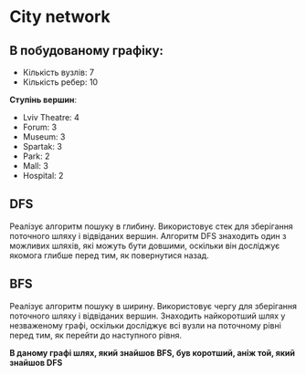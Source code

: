 # City network 

## В побудованому графіку: 
* Кількість вузлів: 7
* Кількість ребер: 10

**Ступінь вершин**:
* Lviv Theatre: 4
* Forum: 3
* Museum: 3
* Spartak: 3
* Park: 2
* Mall: 3
* Hospital: 2


## DFS 
Реалізує алгоритм пошуку в глибину. Використовує стек для зберігання поточного шляху і відвіданих вершин. Алгоритм DFS знаходить один з можливих шляхів, які можуть бути довшими, оскільки він досліджує якомога глибше перед тим, як повернутися назад.

## BFS  
Реалізує алгоритм пошуку в ширину. Використовує чергу для зберігання поточного шляху і відвіданих вершин. Знаходить найкоротший шлях у незваженому графі, оскільки досліджує всі вузли на поточному рівні перед тим, як перейти до наступного рівня. 

**В даному графі шлях, який знайшов BFS, був коротший, аніж той, який знайшов DFS**
